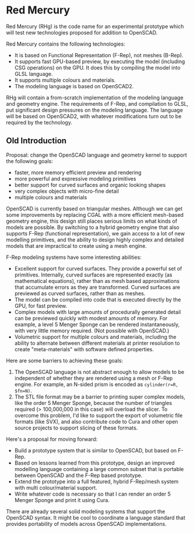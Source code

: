 # Red Mercury

Red Mercury (RHg) is the code name for an experimental prototype
which will test new technologies proposed for addition to OpenSCAD.

Red Mercury contains the following technologies:
* It is based on Functional Representation (F-Rep), not meshes (B-Rep).
* It supports fast GPU-based preview, by executing the model (including CSG operations) on the GPU.
  It does this by compiling the model into GLSL language.
* It supports multiple colours and materials.
* The modeling language is based on OpenSCAD2.

RHg will contain a from-scratch implementation of the modeling language and geometry engine.
The requirements of F-Rep, and compilation to GLSL, put significant design
pressures on the modeling language. The language will be based on OpenSCAD2,
with whatever modifications turn out to be required by the technology.

## Old Introduction

Proposal: change the OpenSCAD language and geometry kernel
to support the following goals:
* faster, more memory efficient preview and rendering
* more powerful and expressive modeling primitives
* better support for curved surfaces and organic looking shapes
* very complex objects with micro-fine detail
* multiple colours and materials

OpenSCAD is currently based on triangular meshes.
Although we can get some improvements by replacing CGAL with a more
efficient mesh-based geometry engine, this design still places
serious limits on what kinds of models are possible.
By switching to a hybrid geometry engine that also supports
F-Rep (functional representation), we gain access to a lot of
new modelling primitives, and the ability to design highly
complex and detailed models that are impractical to create
using a mesh engine.

F-Rep modeling systems have some interesting abilities:
* Excellent support for curved surfaces.
  They provide a powerful set of primitives.
  Internally, curved surfaces are represented exactly
  (as mathematical equations), rather than as mesh based
  approximations that accumulate errors as they are transformed.
  Curved surfaces are previewed as curved surfaces, rather than as meshes.
* The model can be compiled into code that is executed directly
  by the GPU, for fast preview.
* Complex models with large amounts of procedurally generated detail
  can be previewed quickly with modest amounts of memory.
  For example, a level 5 Menger Sponge can be rendered instantaneously,
  with very little memory required. (Not possible with OpenSCAD.)
* Volumetric support for multiple colours and materials, including
  the ability to alternate between different materials at printer
  resolution to create "meta-materials" with software defined properties.

Here are some barriers to achieving these goals:
 1. The OpenSCAD language is not abstract enough to allow models
    to be independent of whether they are rendered using a mesh
    or F-Rep engine. For example, an N-sided prism is encoded as `cylinder(r=R, $fn=N)`.
 2. The STL file format may be a barrier to printing super complex models,
    like the order 5 Menger Sponge, because the number of triangles required
    (> 100,000,000 in this case) will overload the slicer.
    To overcome this problem, I'd like to support the
    export of volumetric file formats (like SVX), and also contribute code
    to Cura and other open source projects to support slicing of these formats.

Here's a proposal for moving forward:
* Build a prototype system that is similar to OpenSCAD, but based on F-Rep.
* Based on lessons learned from this prototype, design an improved modelling language containing a large common subset
  that is portable between OpenSCAD and the F-Rep based prototype.
* Extend the prototype into a full featured, hybrid F-Rep/mesh system with multi colour/material support.
* Write whatever code is necessary so that I can render an order 5 Menger Sponge 
  and print it using Cura.

There are already several solid modeling systems that support the OpenSCAD syntax.
It might be cool to coordinate a language standard that provides portability of
models across OpenSCAD implementations.
